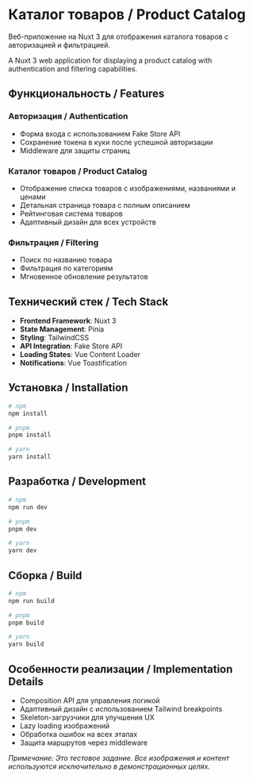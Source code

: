 # Каталог товаров / Product Catalog

Веб-приложение на Nuxt 3 для отображения каталога товаров с авторизацией и фильтрацией.

A Nuxt 3 web application for displaying a product catalog with authentication and filtering capabilities.

## Функциональность / Features

### Авторизация / Authentication

- Форма входа с использованием Fake Store API
- Сохранение токена в куки после успешной авторизации
- Middleware для защиты страниц

### Каталог товаров / Product Catalog

- Отображение списка товаров с изображениями, названиями и ценами
- Детальная страница товара с полным описанием
- Рейтинговая система товаров
- Адаптивный дизайн для всех устройств

### Фильтрация / Filtering

- Поиск по названию товара
- Фильтрация по категориям
- Мгновенное обновление результатов

## Технический стек / Tech Stack

- **Frontend Framework**: Nuxt 3
- **State Management**: Pinia
- **Styling**: TailwindCSS
- **API Integration**: Fake Store API
- **Loading States**: Vue Content Loader
- **Notifications**: Vue Toastification

## Установка / Installation

```bash
# npm
npm install

# pnpm
pnpm install

# yarn
yarn install
```

## Разработка / Development

```bash
# npm
npm run dev

# pnpm
pnpm dev

# yarn
yarn dev
```

## Сборка / Build

```bash
# npm
npm run build

# pnpm
pnpm build

# yarn
yarn build
```

## Особенности реализации / Implementation Details

- Composition API для управления логикой
- Адаптивный дизайн с использованием Tailwind breakpoints
- Skeleton-загрузчики для улучшения UX
- Lazy loading изображений
- Обработка ошибок на всех этапах
- Защита маршрутов через middleware

_Примечание: Это тестовое задание. Все изображения и контент используются исключительно в демонстрационных целях._

